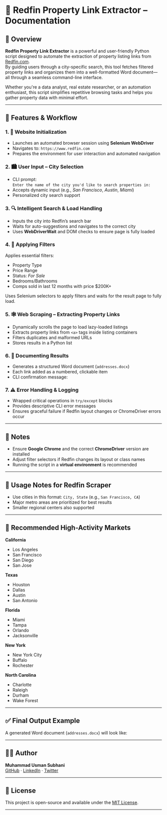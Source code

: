 # 🏡 Redfin Property Link Extractor – Documentation

## 📖 Overview

**Redfin Property Link Extractor** is a powerful and user-friendly Python script designed to automate the extraction of property listing links from [Redfin.com](https://www.redfin.com).  
By guiding users through a city-specific search, this tool fetches filtered property links and organizes them into a well-formatted Word document—all through a seamless command-line interface.

Whether you're a data analyst, real estate researcher, or an automation enthusiast, this script simplifies repetitive browsing tasks and helps you gather property data with minimal effort.

---

## 🚀 Features & Workflow

### 1. 🔗 Website Initialization
- Launches an automated browser session using **Selenium WebDriver**
- Navigates to: `https://www.redfin.com`
- Prepares the environment for user interaction and automated navigation

### 2. 🏙️ User Input – City Selection
- CLI prompt:  
  `Enter the name of the city you'd like to search properties in:`
- Accepts dynamic input (e.g., *San Francisco*, *Austin*, *Miami*)
- Personalized city search support

### 3. 🔍 Intelligent Search & Load Handling
- Inputs the city into Redfin’s search bar
- Waits for auto-suggestions and navigates to the correct city
- Uses **WebDriverWait** and DOM checks to ensure page is fully loaded

### 4. 🎯 Applying Filters
Applies essential filters:
- Property Type
- Price Range
- Status: *For Sale*
- Bedrooms/Bathrooms
- Comps sold in last 12 months with price $200K+

Uses Selenium selectors to apply filters and waits for the result page to fully load.

### 5. 🕸️ Web Scraping – Extracting Property Links
- Dynamically scrolls the page to load lazy-loaded listings
- Extracts property links from `<a>` tags inside listing containers
- Filters duplicates and malformed URLs
- Stores results in a Python list

### 6. 📝 Documenting Results
- Generates a structured Word document (`addresses.docx`)
- Each link added as a numbered, clickable item
- CLI confirmation message:


### 7. ⚠️ Error Handling & Logging
- Wrapped critical operations in `try/except` blocks
- Provides descriptive CLI error messages
- Ensures graceful failure if Redfin layout changes or ChromeDriver errors occur

---

## 📌 Notes

- Ensure **Google Chrome** and the correct **ChromeDriver** version are installed
- Adjust filter selectors if Redfin changes its layout or class names
- Running the script in a **virtual environment** is recommended

---

## 📝 Usage Notes for Redfin Scraper

- Use cities in this format: `City, State` (e.g., `San Francisco, CA`)
- Major metro areas are prioritized for best results
- Smaller regional centers also supported

---

## 🎯 Recommended High-Activity Markets

**California**
- Los Angeles
- San Francisco
- San Diego
- San Jose

**Texas**
- Houston
- Dallas
- Austin
- San Antonio

**Florida**
- Miami
- Tampa
- Orlando
- Jacksonville

**New York**
- New York City
- Buffalo
- Rochester

**North Carolina**
- Charlotte
- Raleigh
- Durham
- Wake Forest

---

## ✅ Final Output Example

A generated Word document (`addresses.docx`) will look like:


---

## 👨‍💻 Author

**Muhammad Usman Subhani**  
[GitHub](https://github.com/your-username) · [LinkedIn](https://linkedin.com/in/your-profile) · [Twitter](https://twitter.com/your-handle)

---

## 📄 License

This project is open-source and available under the [MIT License](LICENSE).

---
